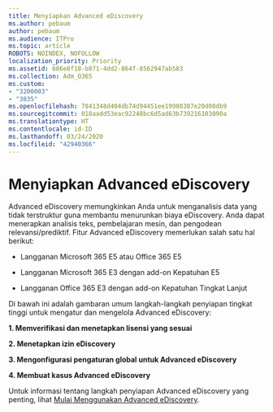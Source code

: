 ```yaml
---
title: Menyiapkan Advanced eDiscovery
ms.author: pebaum
author: pebaum
ms.audience: ITPro
ms.topic: article
ROBOTS: NOINDEX, NOFOLLOW
localization_priority: Priority
ms.assetid: 686e8f18-b871-4dd2-864f-8562947ab583
ms.collection: Adm_O365
ms.custom:
- "3200003"
- "3835"
ms.openlocfilehash: 7841348d404db74d94451ee19980387e20d08db9
ms.sourcegitcommit: 018aadd53eac92248bc6d5ad63b739216103090a
ms.translationtype: HT
ms.contentlocale: id-ID
ms.lasthandoff: 03/24/2020
ms.locfileid: "42940366"
---
```

# <a name="set-up-advanced-ediscovery"></a>Menyiapkan Advanced eDiscovery

Advanced eDiscovery memungkinkan Anda untuk menganalisis data yang tidak terstruktur guna membantu menurunkan biaya eDiscovery. Anda dapat menerapkan analisis teks, pembelajaran mesin, dan pengodean relevansi/prediktif.  Fitur Advanced eDiscovery memerlukan salah satu hal berikut:

- Langganan Microsoft 365 E5 atau Office 365 E5

- Langganan Microsoft 365 E3 dengan add-on Kepatuhan E5

- Langganan Office 365 E3 dengan add-on Kepatuhan Tingkat Lanjut

Di bawah ini adalah gambaran umum langkah-langkah penyiapan tingkat tinggi untuk mengatur dan mengelola Advanced eDiscovery:

**1. Memverifikasi dan menetapkan lisensi yang sesuai**

**2. Menetapkan izin eDiscovery**

**3. Mengonfigurasi pengaturan global untuk Advanced eDiscovery**

**4. Membuat kasus Advanced eDiscovery**

Untuk informasi tentang langkah penyiapan Advanced eDiscovery yang penting, lihat [Mulai Menggunakan Advanced eDiscovery](https://docs.microsoft.com/microsoft-365/compliance/get-started-with-advanced-ediscovery?view=o365-worldwide).

